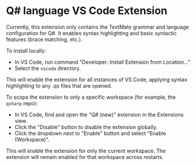 # Q# language VS Code Extension

Currently, this extension only contains the TextMate grammar and language configuration for Q#.
It enables syntax highlighting and basic syntactic features (brace matching, etc.).

To install locally:

- In VS Code, run command "Developer: Install Extension from Location..."
- Select the `vscode` directory.

This will enable the extension for all instances of VS Code, applying syntax highlighting to
any .qs files that are opened.

To scope the extension to only a specific workspace (for example, the `qsharp` repo):

- In VS Code, find and open the "Q# (new)" extension in the Extensions view.
- Click the "Disable" button to disable the extension globally.
- Click the dropdown next to "Enable" button and select "Enable (Workspace)".

This will enable the extension for only the current workspace. The extension will remain
enabled for that workspace across restarts.
